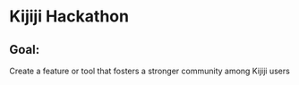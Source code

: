 # Kijiji Hackathon

## Goal:

Create a feature or tool that fosters a stronger community among Kijiji users